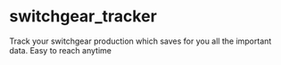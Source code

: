 # switchgear_tracker
Track your switchgear production which saves for you all the important data. Easy to reach anytime 
